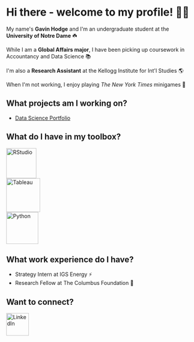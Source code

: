 # Hi there - welcome to my profile! 👋😁
My name's **Gavin Hodge** and I'm an undergraduate student at the **University of Notre Dame** ☘️ 

While I am a **Global Affairs major**, I have been picking up coursework in Accountancy and Data Science 📚

I'm also a **Research Assistant** at the Kellogg Institute for Int'l Studies 🌎

When I'm not working, I enjoy playing *The New York Times* minigames 🧩

## What projects am I working on?

- [Data Science Portfolio](https://github.com/g-hodge/HODGE-Data-Science-Portfolio)

## What do I have in my toolbox?
<img src="https://github.com/user-attachments/assets/f931bfa1-3ea1-4a31-8650-6e4e97e99cad" alt="RStudio" width="80"> <br>
<img src="https://github.com/user-attachments/assets/fafd0abe-90d1-4ceb-81c6-b344c0d20b78" alt="Tableau" width="90"> <br>
<img src="https://github.com/user-attachments/assets/b42ee82b-9ccd-4efa-9414-60e284d7acc8" alt="Python" width="85"> <br>


## What work experience do I have?
- Strategy Intern at IGS Energy ⚡️
- Research Fellow at The Columbus Foundation 📝

## Want to connect?
[<img src="https://github.com/user-attachments/assets/b67dd04f-b742-40b9-9bf2-a25536133991" alt="LinkedIn" width="60">](https://www.linkedin.com/in/gavin-hodge/)
